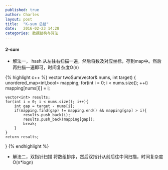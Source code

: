 ```yaml
---
published: true
author: Charles
layout: post
title:  "K-sum 总结"
date:   2016-02-23 14:28
categories: 数据结构与算法
---
```


#### 2-sum
- 解法一， hash
从左往右扫描一遍，然后将数及对应坐标，存到map中。然后再扫描一遍即可，时间复杂度O(n)

{% highlight c++ %}
vector<int> twoSum(vector<int>& nums, int target) {
    unordered_map<int,bool> mapping;
    for(int i = 0; i < nums.size(); ++i)
        mapping[nums[i]] = i;
        
    vector<int> results;
    for(int i = 0; i < nums.size(); i++){
        int gap = target - nums[i];
        if(mapping.find(gap) != mapping.end() && mapping[gap] > i){
            results.push_back(i);
            results.push_back(mapping[gap]);
            break;
        }
    }
    return results;
}
{% endhighlight %}

- 解法二，双指针扫描
将数组排序，然后双指针从前后往中间扫描，时间复杂度O(n*logn)